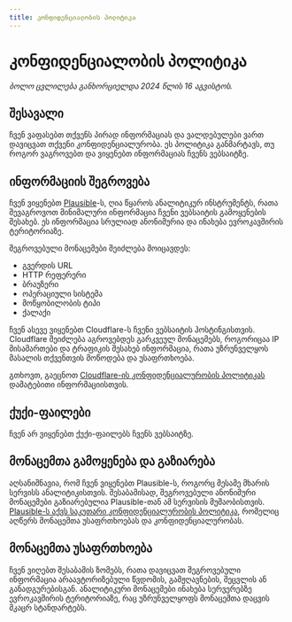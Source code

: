 ```yaml
---
title: კონფიდენციალობის პოლიტიკა
---
```


# კონფიდენციალობის პოლიტიკა

*ბოლო ცვლილება განხორციელდა 2024 წლის 16 აგვისტოს.*

## შესავალი
ჩვენ ვაფასებთ თქვენს პირად ინფორმაციას და ვალდებულები ვართ დავიცვათ თქვენი კონფიდენციალურობა. 
ეს პოლიტიკა განმარტავს, თუ როგორ ვაგროვებთ და ვიყენებთ ინფორმაციას ჩვენს ვებსაიტზე.


## ინფორმაციის შეგროვება
ჩვენ ვიყენებთ [Plausible](https://plausible.io/)-ს, ღია წყაროს ანალიტიკურ ინსტრუმენტს, 
რათა შევაგროვოთ მინიმალური ინფორმაცია ჩვენი ვებსაიტის გამოყენების შესახებ. 
ეს ინფორმაცია სრულიად ანონიმურია და ინახება ევროკავშირის ტერიტორიაზე.

შეგროვებული მონაცემები შეიძლება მოიცავდეს:

- გვერდის URL
- HTTP რეფერერი
- ბრაუზერი
- ოპერაციული სისტემა
- მოწყობილობის ტიპი
- ქალაქი


ჩვენ ასევე ვიყენებთ Cloudflare-ს ჩვენი ვებსაიტის ჰოსტინგისთვის. Cloudflare შეიძლება აგროვებდეს 
გარკვეულ მონაცემებს, როგორიცაა IP მისამართები და ტრაფიკის შესახებ ინფორმაცია, 
რათა უზრუნველყოს მასალის თქვენთვის მოწოდება და უსაფრთხოება.

გთხოვთ, გაეცნოთ [Cloudflare-ის კონფიდენციალურობის პოლიტიკას](https://www.cloudflare.com/trust-hub/privacy-and-data-protection/) დამატებითი ინფორმაციისთვის.

## ქუქი-ფაილები
ჩვენ არ ვიყენებთ ქუქი-ფაილებს ჩვენს ვებსაიტზე.

## მონაცემთა გამოყენება და გაზიარება

აღსანიშნავია, რომ ჩვენ ვიყენებთ Plausible-ს, როგორც მესამე მხარის სერვისს ანალიტიკისთვის. 
შესაბამისად, შეგროვებული ანონიმური მონაცემები გაზიარებულია Plausible-თან ამ სერვისის 
მუშაობისთვის. [Plausible-ს აქვს საკუთარი კონფიდენციალურობის პოლიტიკა](https://plausible.io/data-policy), 
რომელიც აღწერს მონაცემთა უსაფრთხოებას და კონფიდენციალურობას.


## მონაცემთა უსაფრთხოება

ჩვენ ვიღებთ შესაბამის ზომებს, რათა დავიცვათ შეგროვებული ინფორმაცია არაავტორიზებული წვდომის, 
გამჟღავნების, შეცვლის ან განადგურებისგან. ანალიტიკური მონაცემები ინახება სერვერებზე 
ევროკავშირის ტერიტორიაზე, რაც უზრუნველყოფს მონაცემთა დაცვის მკაცრ სტანდარტებს.

